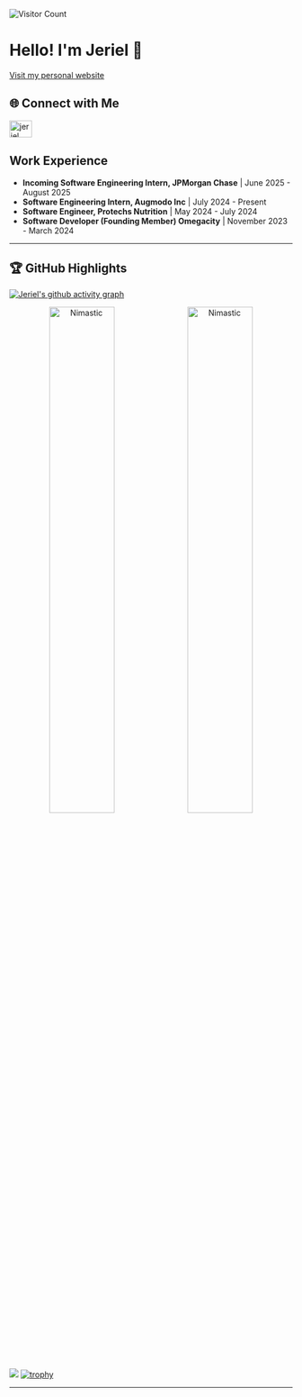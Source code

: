 ![Visitor Count](https://komarev.com/ghpvc/?username=Nimastic&label=Profile%20views&color=0e75b6&style=flat)

# Hello! I'm Jeriel 👋
[Visit my personal website](https://www.jerielchan.com)

## 🌐 Connect with Me
<a href="https://linkedin.com/in/jerielchan" target="blank">
  <img src="https://raw.githubusercontent.com/rahuldkjain/github-profile-readme-generator/master/src/images/icons/Social/linked-in-alt.svg" alt="jeriel" height="30" width="40" />
</a>



## Work Experience
- **Incoming Software Engineering Intern, JPMorgan Chase** | June 2025 - August 2025
- **Software Engineering Intern, Augmodo Inc** | July 2024 - Present
- **Software Engineer, Protechs Nutrition** | May 2024 - July 2024
- **Software Developer (Founding Member) Omegacity** | November 2023 - March 2024

---
## 🏆 GitHub Highlights
[![Jeriel's github activity graph](https://github-readme-activity-graph.vercel.app/graph?username=Nimastic)](https://github.com/Nimastic/github-readme-activity-graph)

<p align="center">
  <img width="48%" src="https://github-readme-stats.vercel.app/api?username=Nimastic&show_icons=true&theme=dracula&title_color=ff8000&text_color=ffffff&bg_color=6a6a6a&locale=en&hide_border=true" alt="Nimastic" />
  <img width="48%" src="https://github-readme-streak-stats.herokuapp.com/?user=Nimastic&theme=highcontrast&hide_border=true" alt="Nimastic" />
</p>

<a href="https://leetcode.com/u/jerielchanzy"><img src="https://leetcard.jacoblin.cool/jerielchanzy?theme=dark&font=Ropa%20Sans" /></a>
[![trophy](https://github-profile-trophy.vercel.app/?username=nimastic&title=Stars,Followers,Commits,Repositories,MultipleLang,PullRequest&theme=onedark)](https://github.com/ryo-ma/github-profile-trophy)

---


